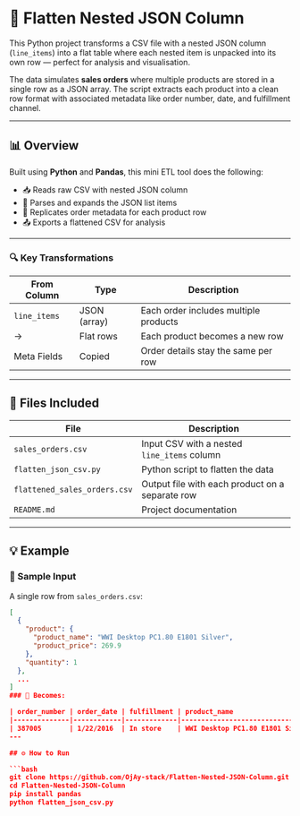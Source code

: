 # 🧾 Flatten Nested JSON Column

This Python project transforms a CSV file with a nested JSON column (`line_items`) into a flat table where each nested item is unpacked into its own row — perfect for analysis and visualisation.

The data simulates **sales orders** where multiple products are stored in a single row as a JSON array. The script extracts each product into a clean row format with associated metadata like order number, date, and fulfillment channel.

---

## 📊 Overview

Built using **Python** and **Pandas**, this mini ETL tool does the following:

- 📥 Reads raw CSV with nested JSON column
- 🧹 Parses and expands the JSON list items
- 🔄 Replicates order metadata for each product row
- 📤 Exports a flattened CSV for analysis

---

### 🔍 Key Transformations

| From Column | Type          | Description                            |
|-------------|---------------|----------------------------------------|
| `line_items`| JSON (array)  | Each order includes multiple products  |
| →           | Flat rows     | Each product becomes a new row         |
| Meta Fields | Copied        | Order details stay the same per row    |

---

## 📂 Files Included

| File | Description |
|------|-------------|
| `sales_orders.csv` | Input CSV with a nested `line_items` column |
| `flatten_json_csv.py` | Python script to flatten the data |
| `flattened_sales_orders.csv` | Output file with each product on a separate row |
| `README.md` | Project documentation |

---

## 💡 Example

### 🎯 Sample Input

A single row from `sales_orders.csv`:

```json
[
  {
    "product": {
      "product_name": "WWI Desktop PC1.80 E1801 Silver",
      "product_price": 269.9
    },
    "quantity": 1
  },
  ...
]
### 🔄 Becomes:

| order_number | order_date | fulfillment | product_name                    | product_price | quantity |
|--------------|------------|-------------|----------------------------------|---------------|----------|
| 387005       | 1/22/2016  | In store    | WWI Desktop PC1.80 E1801 Silver | 269.9         | 1        |
---

## ⚙️ How to Run

```bash
git clone https://github.com/OjAy-stack/Flatten-Nested-JSON-Column.git
cd Flatten-Nested-JSON-Column
pip install pandas
python flatten_json_csv.py
